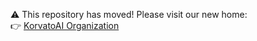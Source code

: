 ⚠️ This repository has moved! Please visit our new home:  
👉 [KorvatoAI Organization](https://github.com/KorvatoAI)

